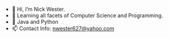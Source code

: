 - 👋 Hi, I’m Nick Wester.
- 👀 Learning all facets of Computer Science and Programming.
- 🌱 Java and Python
- 📫 Contact Info: nwester627@yahoo.com

<!---
nwester627/nwester627 is a ✨ special ✨ repository because its `README.md` (this file) appears on your GitHub profile.
You can click the Preview link to take a look at your changes.
--->
